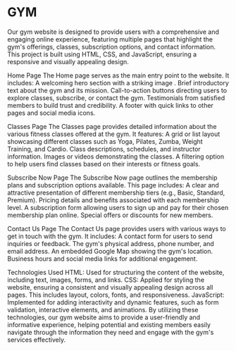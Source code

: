 # GYM
Our gym website is designed to provide users with a comprehensive and engaging online experience, featuring multiple pages that highlight the gym's offerings, classes, subscription options, and contact information. This project is built using HTML, CSS, and JavaScript, ensuring a responsive and visually appealing design.

Home Page
The Home page serves as the main entry point to the website. It includes:
A welcoming hero section with a striking image .
Brief introductory text about the gym and its mission.
Call-to-action buttons directing users to explore classes, subscribe, or contact the gym.
Testimonials from satisfied members to build trust and credibility.
A footer with quick links to other pages and social media icons.

Classes Page
The Classes page provides detailed information about the various fitness classes offered at the gym. It features:
A grid or list layout showcasing different classes such as Yoga, Pilates, Zumba, Weight Training, and Cardio.
Class descriptions, schedules, and instructor information.
Images or videos demonstrating the classes.
A filtering option to help users find classes based on their interests or fitness goals.

Subscribe Now Page
The Subscribe Now page outlines the membership plans and subscription options available. This page includes:
A clear and attractive presentation of different membership tiers (e.g., Basic, Standard, Premium).
Pricing details and benefits associated with each membership level.
A subscription form allowing users to sign up and pay for their chosen membership plan online.
Special offers or discounts for new members.

Contact Us Page
The Contact Us page provides users with various ways to get in touch with the gym. It includes:
A contact form for users to send inquiries or feedback.
The gym's physical address, phone number, and email address.
An embedded Google Map showing the gym's location.
Business hours and social media links for additional engagement.

Technologies Used
HTML: Used for structuring the content of the website, including text, images, forms, and links.
CSS: Applied for styling the website, ensuring a consistent and visually appealing design across all pages. This includes layout, colors, fonts, and responsiveness.
JavaScript: Implemented for adding interactivity and dynamic features, such as form validation, interactive elements, and animations.
By utilizing these technologies, our gym website aims to provide a user-friendly and informative experience, helping potential and existing members easily navigate through the information they need and engage with the gym's services effectively.

